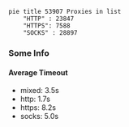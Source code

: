 
```mermaid
pie title 53907 Proxies in list
    "HTTP" : 23847
    "HTTPS": 7588
    "SOCKS" : 28897
```

### Some Info
#### Average Timeout

- mixed: 3.5s
- http: 1.7s
- https: 8.2s
- socks: 5.0s
